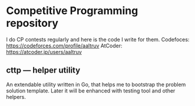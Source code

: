 # Competitive Programming repository
I do CP contests regularly and here is the code I write for them.
Codefoces: https://codeforces.com/profile/aaltruv
AtCoder: https://atcoder.jp/users/aaltruv

## cttp — helper utility
An extendable utility written in Go, that helps me to bootstrap the problem solution template. Later it will be enhanced with testing tool and other helpers. 
